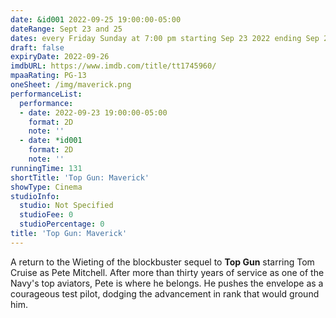 ```yaml
---
date: &id001 2022-09-25 19:00:00-05:00
dateRange: Sept 23 and 25
dates: every Friday Sunday at 7:00 pm starting Sep 23 2022 ending Sep 25 2022
draft: false
expiryDate: 2022-09-26
imdbURL: https://www.imdb.com/title/tt1745960/
mpaaRating: PG-13
oneSheet: /img/maverick.png
performanceList:
  performance:
  - date: 2022-09-23 19:00:00-05:00
    format: 2D
    note: ''
  - date: *id001
    format: 2D
    note: ''
runningTime: 131
shortTitle: 'Top Gun: Maverick'
showType: Cinema
studioInfo:
  studio: Not Specified
  studioFee: 0
  studioPercentage: 0
title: 'Top Gun: Maverick'
---
```


A return to the Wieting of the blockbuster sequel to **Top Gun** starring Tom Cruise as Pete Mitchell.  After more than thirty years of service as one of the Navy's top aviators, Pete is where he belongs. He pushes the envelope as a courageous test pilot, dodging the advancement in rank that would ground him.